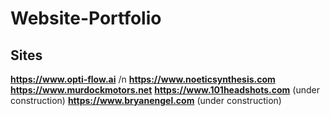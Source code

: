# Website-Portfolio

## Sites

**https://www.opti-flow.ai** /n
**https://www.noeticsynthesis.com**
**https://www.murdockmotors.net**
**https://www.101headshots.com** (under construction)
**https://www.bryanengel.com** (under construction)

